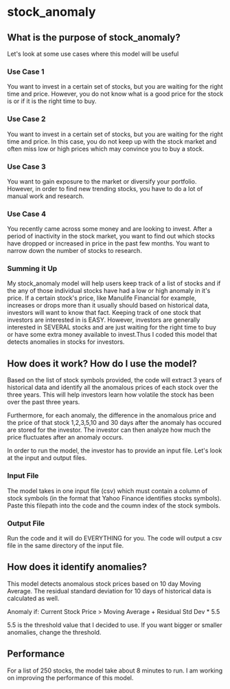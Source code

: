 # stock_anomaly

## What is the purpose of stock_anomaly?

Let's look at some use cases where this model will be useful
  
### Use Case 1
You want to invest in a certain set of stocks, but you are waiting for the right time and price. However, you do not know what is a good price for the stock is or if it is the right time to buy.
 
### Use Case 2
You want to invest in a certain set of stocks, but you are waiting for the right time and price. In this case, you do not keep up with the stock market and often miss low or high prices which may convince you to buy a stock.
    
### Use Case 3
You want to gain exposure to the market or diversify your portfolio. However, in order to find new trending stocks, you have to do a lot of manual work and research.
    
### Use Case 4
You recently came across some money and are looking to invest. After a period of inactivity in the stock market, you want to find out which stocks have dropped or increased in price in the past few months. You want to narrow down the number of stocks to research.
    
### Summing it Up
  
My stock_anomaly model will help users keep track of a list of stocks and if the any of those individual stocks have had a low or high anomaly in it's price. If a certain stock's price, like Manulife Financial for example, increases or drops more than it usually should based on historical data, investors will want to know that fact. Keeping track of one stock that investors are interested in is EASY. However, investors are generally interested in SEVERAL stocks and are just waiting for the right time to buy or have some extra money available to invest.Thus I coded this model that detects anomalies in stocks for investors.
    
## How does it work? How do I use the model?

Based on the list of stock symbols provided, the code will extract 3 years of historical data and identify all the anomalous prices of each stock over the three years. This will help investors learn how volatile the stock has been over the past three years. 

Furthermore, for each anomaly, the difference in the anomalous price and the price of that stock 1,2,3,5,10 and 30 days after the anomaly has occured are stored for the investor. The investor can then analyze how much the price fluctuates after an anomaly occurs. 

In order to run the model, the investor has to provide an input file. Let's look at the input and output files.

### Input File

The model takes in one input file (csv) which must contain a column of stock symbols (in the format that Yahoo Finance identifies stocks symbols). Paste this filepath into the code and the coumn index of the stock symbols. 

### Output File
Run the code and it will do EVERYTHING for you. The code will output a csv file in the same directory of the input file.

## How does it identify anomalies?

This model detects anomalous stock prices based on 10 day Moving Average. The residual standard deviation for 10 days of historical data is calculated as well.

Anomaly if: Current Stock Price > Moving Average + Residual Std Dev * 5.5

5.5 is the threshold value that I decided to use. If you want bigger or smaller anomalies, change the threshold.

## Performance

For a list of 250 stocks, the model take about 8 minutes to run. I am working on improving the performance of this model.
 
